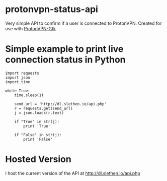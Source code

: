 # protonvpn-status-api
Very simple API to confirm if a user is connected to ProtonVPN.
Created for use with [ProtonVPN-Gtk](https://github.com/Slethen/ProtonVPN-Gtk)

# Simple example to print live connection status in Python
```
import requests
import json
import time
 
while True:
    time.sleep(1)
   
    send_url = 'http://dl.slethen.io/api.php'
    r = requests.get(send_url)
    j = json.loads(r.text)
 
    if "True" in str(j):
        print 'True'
 
    if "False" in str(j):
        print 'False'
```

# Hosted Version
I host the current version of the API at http://dl.slethen.io/api.php
